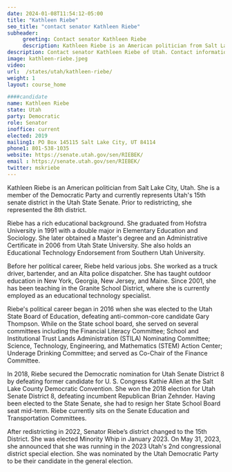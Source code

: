 ```yaml
---
date: 2024-01-08T11:54:12-05:00
title: "Kathleen Riebe"
seo_title: "contact senator Kathleen Riebe"
subheader:
     greeting: Contact senator Kathleen Riebe
     description: Kathleen Riebe is an American politician from Salt Lake City, Utah. She is a member of the Democratic Party and currently represents Utah's 15th senate district in the Utah State Senate. Prior to redistricting, she represented the 8th district.
description: Contact senator Kathleen Riebe of Utah. Contact information for Kathleen Riebe includes email address, phone number, and mailing address.
image: kathleen-riebe.jpeg
video:
url:  /states/utah/kathleen-riebe/
weight: 1
layout: course_home

####candidate
name: Kathleen Riebe
state: Utah
party: Democratic
role: Senator
inoffice: current
elected: 2019
mailing1: PO Box 145115 Salt Lake City, UT 84114
phone1: 801-538-1035
website: https://senate.utah.gov/sen/RIEBEK/
email : https://senate.utah.gov/sen/RIEBEK/
twitter: mskriebe
---
```


Kathleen Riebe is an American politician from Salt Lake City, Utah. She is a member of the Democratic Party and currently represents Utah's 15th senate district in the Utah State Senate. Prior to redistricting, she represented the 8th district.

Riebe has a rich educational background. She graduated from Hofstra University in 1991 with a double major in Elementary Education and Sociology. She later obtained a Master's degree and an Administrative Certificate in 2006 from Utah State University. She also holds an Educational Technology Endorsement from Southern Utah University.

Before her political career, Riebe held various jobs. She worked as a truck driver, bartender, and an Alta police dispatcher. She has taught outdoor education in New York, Georgia, New Jersey, and Maine. Since 2001, she has been teaching in the Granite School District, where she is currently employed as an educational technology specialist.

Riebe's political career began in 2016 when she was elected to the Utah State Board of Education, defeating anti-common-core candidate Gary Thompson. While on the State school board, she served on several committees including the Financial Literacy Committee; School and Institutional Trust Lands Administration (STILA) Nominating Committee; Science, Technology, Engineering, and Mathematics (STEM) Action Center; Underage Drinking Committee; and served as Co-Chair of the Finance Committee.

In 2018, Riebe secured the Democratic nomination for Utah Senate District 8 by defeating former candidate for U. S. Congress Kathie Allen at the Salt Lake County Democratic Convention. She won the 2018 election for Utah Senate District 8, defeating incumbent Republican Brian Zehnder. Having been elected to the State Senate, she had to resign her State School Board seat mid-term. Riebe currently sits on the Senate Education and Transportation Committees.

After redistricting in 2022, Senator Riebe’s district changed to the 15th District. She was elected Minority Whip in January 2023. On May 31, 2023, she announced that she was running in the 2023 Utah's 2nd congressional district special election. She was nominated by the Utah Democratic Party to be their candidate in the general election.
